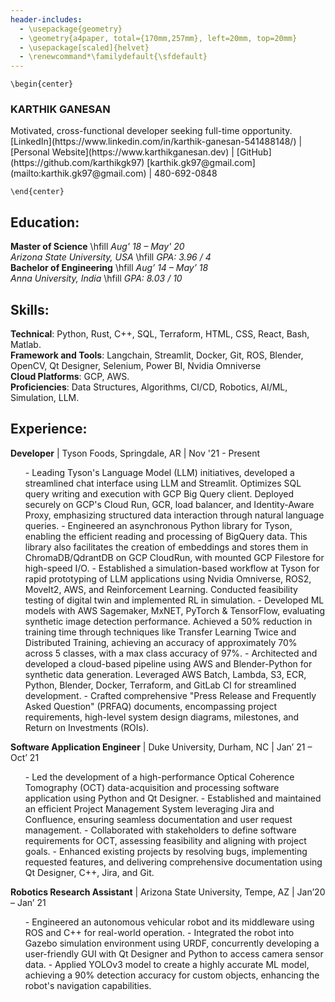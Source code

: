 ```yaml
---
header-includes:
  - \usepackage{geometry}
  - \geometry{a4paper, total={170mm,257mm}, left=20mm, top=20mm}
  - \usepackage[scaled]{helvet}
  - \renewcommand*\familydefault{\sfdefault}
---
```


```{=latex}
\begin{center}
```

  <h3>KARTHIK GANESAN</h3>
Motivated, cross-functional developer seeking full-time opportunity.   
  [LinkedIn](https://www.linkedin.com/in/karthik-ganesan-541488148/) |
  [Personal Website](https://www.karthikganesan.dev) |
  [GitHub](https://github.com/karthikgk97)  
  [karthik.gk97@gmail.com](mailto:karthik.gk97@gmail.com) | 480-692-0848

```{=latex}
\end{center}
```

## Education:
**Master of Science** \hfill <i> Aug' 18 – May' 20 </i> </span>  
<i>Arizona State University, USA </i> \hfill <i> GPA: 3.96 / 4 </i> </span>  
**Bachelor of Engineering** \hfill <i> Aug’ 14 – May’ 18 </i> </span>  
<i>Anna University, India  </i> \hfill <i> GPA: 8.03 / 10 </i> </span>

## Skills:
**Technical**: Python, Rust, C++, SQL, Terraform, HTML, CSS, React, Bash, Matlab.  
**Framework and Tools**: Langchain, Streamlit, Docker, Git, ROS, Blender, OpenCV, Qt Designer, Selenium, Power BI, Nvidia Omniverse  
**Cloud Platforms**: GCP, AWS.  
**Proficiencies**: Data Structures, Algorithms, CI/CD, Robotics, AI/ML, Simulation, LLM.

## Experience:
**Developer** | Tyson Foods, Springdale, AR | Nov '21 - Present
<ul>
- Leading Tyson's Language Model (LLM) initiatives, developed a streamlined chat interface using LLM and Streamlit. Optimizes SQL query writing and execution with GCP Big Query client. Deployed securely on GCP's Cloud Run, GCR, load balancer, and Identity-Aware Proxy, emphasizing structured data interaction through natural language queries.
- Engineered an asynchronous Python library for Tyson, enabling the efficient reading and processing of BigQuery data. This library also facilitates the creation of embeddings and stores them in ChromaDB/QdrantDB on GCP CloudRun, with mounted GCP Filestore for high-speed I/O.
- Established a simulation-based workflow at Tyson for rapid prototyping of LLM applications using Nvidia Omniverse, ROS2, MoveIt2, AWS, and Reinforcement Learning. Conducted feasibility testing of digital twin and implemented RL in simulation.
-  Developed ML models with AWS Sagemaker, MxNET, PyTorch & TensorFlow, evaluating synthetic image detection performance. Achieved a 50% reduction in training time through techniques like Transfer Learning Twice and Distributed Training, achieving an accuracy of approximately 70% across 5 classes, with a max class accuracy of 97%.
- Architected and developed a cloud-based pipeline using AWS and Blender-Python for synthetic data generation. Leveraged AWS Batch, Lambda, S3, ECR, Python, Blender, Docker, Terraform, and GitLab CI for streamlined development.
- Crafted comprehensive "Press Release and Frequently Asked Question" (PRFAQ) documents, encompassing project requirements, high-level system design diagrams, milestones, and Return on Investments (ROIs).
</ul>

**Software Application Engineer** | Duke University, Durham, NC | Jan’ 21 – Oct’ 21
<ul>
- Led the development of a high-performance Optical Coherence Tomography (OCT) data-acquisition and processing software application using Python and Qt Designer.
- Established and maintained an efficient Project Management System leveraging Jira and Confluence, ensuring seamless documentation and user request management.
- Collaborated with stakeholders to define software requirements for OCT, assessing feasibility and aligning with project goals.
- Enhanced existing projects by resolving bugs, implementing requested features, and delivering comprehensive documentation using Qt Designer, C++, Jira, and Git.
</ul>  

**Robotics Research Assistant** | Arizona State University, Tempe, AZ | Jan’20 – Jan’ 21
<ul>
- Engineered an autonomous vehicular robot and its middleware using ROS and C++ for real-world operation.
- Integrated the robot into Gazebo simulation environment using URDF, concurrently developing a user-friendly GUI with Qt Designer and Python to access camera sensor data.
- Applied YOLOv3 model to create a highly accurate ML model, achieving a 90% detection accuracy for custom objects, enhancing the robot's navigation capabilities.
</ul>
